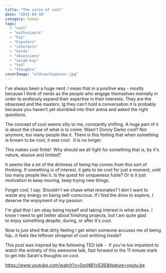 ```yaml
---
title: "The curse of cool"
date: "2015-04-18"
category: human
tags:
  - "cool"
  - "enthusiasts"
  - "hip"
  - "hipsters"
  - "interests"
  - "nerds"
  - "obsessions"
  - "sarah-kay"
  - "ted"
  - "thoughts"
coverImage: "oldcouchspencer.jpg"
---
```


I've always been a huge nerd. I mean that in a positive way - mostly because I think of nerds as the people who engage themselves mentally in order to endlessly expand their expertise in their interests. They are the obsessed and the masters. Ig they can't hold a conversation it is probably because you haven't yet stumbled into their arena and asked the right questions.

The concept of cool seems silly to me, constantly shifting. A huge part of it is about the chase of what is to come. Wasn't Donny Darko cool? Not anymore, too many people like it. There is this feeling that when something is known to be cool, it _was_ cool.  It is no longer.

This makes cool finite!  Why should we all fight for something that is, by it's nature, elusive and limited?

It seems like a lot of the dirtiness of being hip comes from this sort of thinking. If something is of interest, it gets to be cool for just a moment, until too many people like it. Is the quest for uniqueness futile? Or is it just motivation to keep moving, keep trying new things.

Forget cool, I say. Shouldn't we chase what resonates? I don't want to waste any energy on being self-conscious. If I find the drive to explore, I deserve the enjoyment of my passion.

I'm glad that I am okay being myself and taking interest in what strikes. I know I need to get better about finishing projects, but I am quite glad to enjoy something despite, during, or after it's cool.

Now to just shed that dirty feeling I get when someone accuses me of being hip...it feels like leftover shrapnel of cool writhing inside?

This post was inspired by the following TED talk -  if you're too impatient to watch the entirety of this awesome talk, fast forward to the 11 minute mark to get into Sarah's thoughts on cool.

https://www.youtube.com/watch?v=0snNB1yS3IE&feature=youtu.be
